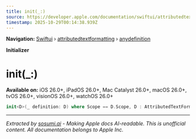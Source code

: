 ```yaml
---
title: init(_:)
source: https://developer.apple.com/documentation/swiftui/attributedtextformatting/anydefinition/init(_:)
timestamp: 2025-10-29T00:14:38.939Z
---
```


**Navigation:** [Swiftui](/documentation/swiftui) › [attributedtextformatting](/documentation/swiftui/attributedtextformatting) › [anydefinition](/documentation/swiftui/attributedtextformatting/anydefinition)

**Initializer**

# init(_:)

**Available on:** iOS 26.0+, iPadOS 26.0+, Mac Catalyst 26.0+, macOS 26.0+, tvOS 26.0+, visionOS 26.0+, watchOS 26.0+

```swift
init<D>(_ definition: D) where Scope == D.Scope, D : AttributedTextFormattingDefinition
```

---

*Extracted by [sosumi.ai](https://sosumi.ai) - Making Apple docs AI-readable.*
*This is unofficial content. All documentation belongs to Apple Inc.*
